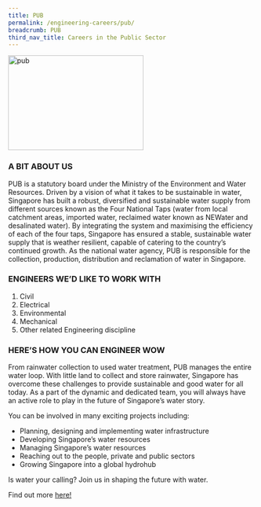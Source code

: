```yaml
---
title: PUB
permalink: /engineering-careers/pub/
breadcrumb: PUB
third_nav_title: Careers in the Public Sector
---
```





<img src="/images/pub.jpg" alt="pub" style="width:276px;height:193px;" align="left">
<br clear="left">

### A BIT ABOUT US
PUB is a statutory board under the Ministry of the Environment and Water Resources. Driven by a vision of what it takes to be sustainable in water, Singapore has built a robust, diversified and sustainable water supply from different sources known as the Four National Taps (water from local catchment areas, imported water, reclaimed water known as NEWater and desalinated water). By integrating the system and maximising the efficiency of each of the four taps, Singapore has ensured a stable, sustainable water supply that is weather resilient, capable of catering to the country’s continued growth. As the national water agency, PUB is responsible for the collection, production, distribution and reclamation of water in Singapore.

### ENGINEERS WE’D LIKE TO WORK WITH
1. Civil
2. Electrical
3. Environmental
4. Mechanical
5. Other related Engineering discipline

### HERE’S HOW YOU CAN ENGINEER WOW
From rainwater collection to used water treatment, PUB manages the entire water loop. With little land to collect and store rainwater, Singapore has overcome these challenges to provide sustainable and good water for all today. As a part of the dynamic and dedicated team, you will always have an active role to play in the future of Singapore’s water story. 

You can be involved in many exciting projects including:
- Planning, designing and implementing water infrastructure
- Developing Singapore’s water resources
- Managing Singapore’s water resources
- Reaching out to the people, private and public sectors
- Growing Singapore into a global hydrohub

Is water your calling? Join us in shaping the future with water. 

Find out more <a href="https://www.pub.gov.sg/careers" target="_blank">here!</a>
